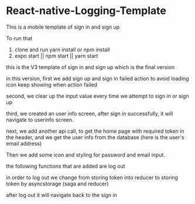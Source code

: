 # React-native-Logging-Template

This is a mobile template of sign in and sign up

To run that

1. clone and run yarn install or npm install
2. expo start || npm start || yarn start

this is the V3 template of sign in and sign up which is the final version

in this version, first we add sign up and sign in failed action to avoid loading icon keep showing when action failed

second, we clear up the input value every time we attempt to sign in or sign up

third, we created an user info screen, after sign in successfully, it will navigate to userinfo screen.

next, we add another api call, to get the home page with required token in the header, and we get the user info from the database (here is the user's email address)

Then we add some icon and styling for password and email input.

the following functions that are added are log out

in order to log out we change from storing token into reducer to storing token by asyncstorage (saga and reducer)

after log out it will navigate back to the sign in
